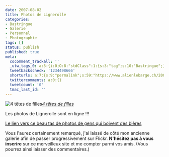```yaml
---
date: 2007-08-02
title: Photos de Lignerolle
categories:
- Bastringue
- Galerie
- Personnel
- Photographie
tags: []
status: publish
published: true
meta:
  cocomment_trackall: ''
  _utw_tags_0: a:5:{i:0;O:8:"stdClass":1:{s:3:"tag";s:10:"Bastringue";}i:1;O:8:"stdClass":1:{s:3:"tag";s:6:"Flickr";}i:2;O:8:"stdClass":1:{s:3:"tag";s:7:"Galerie";}i:3;O:8:"stdClass":1:{s:3:"tag";s:9:"Personnel";}i:4;O:8:"stdClass":1:{s:3:"tag";s:12:"Photographie";}}
  tweetbackscheck: '1234498666'
  shorturls: a:7:{s:9:"permalink";s:59:"https://www.alienlebarge.ch/2007/08/02/photos-de-lignerolle/";s:7:"tinyurl";s:25:"https://tinyurl.com/cogm5t";s:4:"isgd";s:17:"https://is.gd/jnsp";s:5:"bitly";s:19:"https://bit.ly/kB3qz";s:5:"snipr";s:22:"https://snipr.com/bsm5u";s:5:"snurl";s:22:"https://snurl.com/bsm5u";s:7:"snipurl";s:24:"https://snipurl.com/bsm5u";}
  twittercomments: a:0:{}
  tweetcount: '0'
  tmac_last_id: ''
---
```

 <img src="https://farm2.static.flickr.com/1351/987353560_28363d3463.jpg" alt="4 têtes de filles" /><em><a href="https://www.flickr.com/photos/alienlebarge/987353560/" title="photo sharing">4 têtes de filles</a></em>

Les photos de Lignerolle sont en ligne !!!<a href="https://www.flickr.com/gp/49665969@N00/929h48" title="Les photos de Lignerolle"></a>

<a href="https://www.flickr.com/gp/49665969@N00/929h48" title="Les photos de Lignerolle">Le lien vers ce beau tas de photos de gens qui boivent des bières </a>

Vous l'aurez certainement remarqué, j'ai laissé de côté mon ancienne galerie afin de passer progressivement sur Flickr. <strong>N'hésitez pas à vous inscrire</strong> sur ce merveilleux site et me compter parmi vos amis. (Vous pourrez ainsi laisser des commentaires.)
